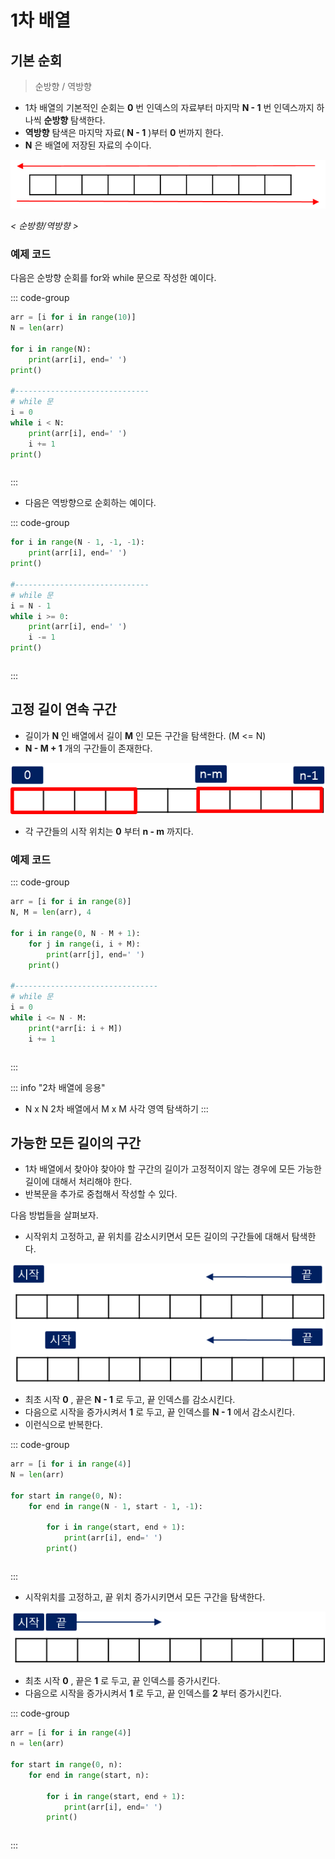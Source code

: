 # 1차 배열

## 기본 순회

> 순방향 / 역방향

- 1차 배열의 기본적인 순회는 **0** 번 인덱스의 자료부터 마지막 **N - 1** 번 인덱스까지 하나씩 **순방향** 탐색한다.
- **역방향** 탐색은 마지막 자료( **N - 1** )부터 **0** 번까지 한다.
- **N** 은 배열에 저장된 자료의 수이다.

![1d_traverse1](./img/1d1.png)

*< 순방향/역방향 >*

### 예제 코드

다음은 순방향 순회를 for와 while 문으로 작성한 예이다.

::: code-group

```python [python]
arr = [i for i in range(10)]
N = len(arr)

for i in range(N):
    print(arr[i], end=' ')
print()

#------------------------------
# while 문
i = 0
while i < N:
    print(arr[i], end=' ')
    i += 1
print()
```

```C [C]

```

:::


- 다음은 역방향으로 순회하는 예이다.

::: code-group

```python [python]
for i in range(N - 1, -1, -1):
    print(arr[i], end=' ')
print()

#------------------------------
# while 문
i = N - 1
while i >= 0:
    print(arr[i], end=' ')
    i -= 1
print()
```

```C [C]

```

:::


## 고정 길이 연속 구간


- 길이가 **N** 인 배열에서 길이 **M** 인 모든 구간을 탐색한다. (M <= N)
- **N - M + 1** 개의 구간들이 존재한다.

![1d_range](./img/1d2.png)

- 각 구간들의 시작 위치는 **0** 부터 **n - m** 까지다.

### 예제 코드


::: code-group

```python [python]
arr = [i for i in range(8)]
N, M = len(arr), 4

for i in range(0, N - M + 1):
    for j in range(i, i + M):
        print(arr[j], end=' ')
    print()

#--------------------------------
# while 문
i = 0
while i <= N - M:
    print(*arr[i: i + M])
    i += 1
```

```C [C]

```

:::


::: info "2차 배열에 응용"
- N x N 2차 배열에서 M x M 사각 영역 탐색하기
:::

## 가능한 모든 길이의 구간

- 1차 배열에서 찾아야 찾아야 할 구간의 길이가 고정적이지 않는 경우에 모든 가능한 길이에 대해서 처리해야 한다.
- 반복문을 추가로 중첩해서 작성할 수 있다.

다음 방법들을 살펴보자.

- 시작위치 고정하고, 끝 위치를 감소시키면서 모든 길이의 구간들에 대해서 탐색한다.

![1d_allrange1](./img/1d3.png)

- 최초 시작 **0** , 끝은 **N - 1** 로 두고, 끝 인덱스를 감소시킨다.
- 다음으로 시작을 증가시켜서 **1** 로 두고, 끝 인덱스를 **N - 1** 에서 감소시킨다.
- 이런식으로 반복한다.

::: code-group

```python [python]
arr = [i for i in range(4)]
N = len(arr)

for start in range(0, N):
    for end in range(N - 1, start - 1, -1):

        for i in range(start, end + 1):
            print(arr[i], end=' ')
        print()
```

```C [C]

```

:::

- 시작위치를 고정하고, 끝 위치 증가시키면서 모든 구간을 탐색한다.

![1d_allrange2](./img/1d4.png)

- 최초 시작 **0** , 끝은 **1** 로 두고, 끝 인덱스를 증가시킨다.
- 다음으로 시작을 증가시켜서 **1** 로 두고, 끝 인덱스를 **2** 부터 증가시킨다.

::: code-group

```python [python]
arr = [i for i in range(4)]
n = len(arr)

for start in range(0, n):
    for end in range(start, n):

        for i in range(start, end + 1):
            print(arr[i], end=' ')
        print()
```

```C [C]

```

:::
